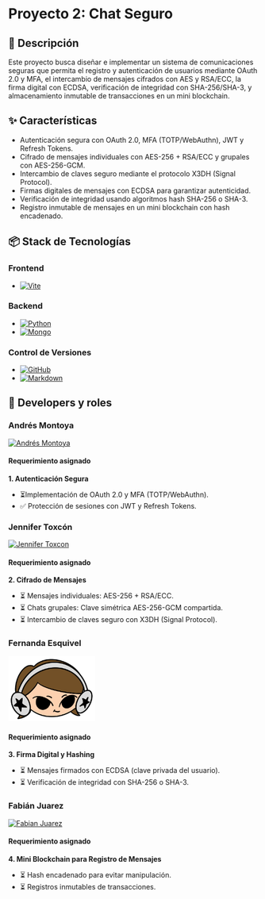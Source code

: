 # Proyecto 2: Chat Seguro

## 📜 Descripción
Este proyecto busca diseñar e implementar un sistema de comunicaciones seguras que permita el registro y autenticación de usuarios mediante OAuth 2.0 y MFA, el intercambio de mensajes cifrados con AES y RSA/ECC, la firma digital con ECDSA, verificación de integridad con SHA-256/SHA-3, y almacenamiento inmutable de transacciones en un mini blockchain.

## ✨ Características
- Autenticación segura con OAuth 2.0, MFA (TOTP/WebAuthn), JWT y Refresh Tokens.
- Cifrado de mensajes individuales con AES-256 + RSA/ECC y grupales con AES-256-GCM.
- Intercambio de claves seguro mediante el protocolo X3DH (Signal Protocol).
- Firmas digitales de mensajes con ECDSA para garantizar autenticidad.
- Verificación de integridad usando algoritmos hash SHA-256 o SHA-3.
- Registro inmutable de mensajes en un mini blockchain con hash encadenado.

## 📦 Stack de Tecnologías
### Frontend
* [![Vite][Vite]][Vite-url]
### Backend
* [![Python][Python]][Python-url]
* [![Mongo][Mongo]][Mongo-url]
### Control de Versiones
* [![GitHub][GitHub]][GitHub-url]
* [![Markdown][Markdown]][Markdown-url]

## 👥 Developers y roles

### Andrés Montoya
<a href="https://github.com/FerEsq">
  <img width='175' src="https://avatars.githubusercontent.com/u/84055444?v=4" alt="Andrés Montoya" />
</a>

#### Requerimiento asignado
**1. Autenticación Segura**
- ⏳Implementación de OAuth 2.0 y MFA (TOTP/WebAuthn).
- ✅ Protección de sesiones con JWT y Refresh Tokens.

### Jennifer Toxcón
<a href="https://github.com/Wachuuu15">
  <img width='175' src="https://avatars.githubusercontent.com/u/88355602?v=4" alt="Jennifer Toxcon" />
</a>

#### Requerimiento asignado
**2. Cifrado de Mensajes**
- ⏳ Mensajes individuales: AES-256 + RSA/ECC.
- ⏳ Chats grupales: Clave simétrica AES-256-GCM compartida.
- ⏳ Intercambio de claves seguro con X3DH (Signal Protocol).

### Fernanda Esquivel
<a href="https://github.com/FerEsq">
  <img width='175' src="https://github.com/FerEsq/FerEsq/blob/main/assets/headset.png" alt="Fernanda Esquivel" />
</a>

#### Requerimiento asignado
**3. Firma Digital y Hashing**
- ⏳ Mensajes firmados con ECDSA (clave privada del usuario).
- ⏳ Verificación de integridad con SHA-256 o SHA-3.

### Fabián Juarez
<a href="https://github.com/FabianJuarez182">
  <img width='175' src="https://avatars.githubusercontent.com/u/83832041?v=4" alt="Fabian Juarez" />
</a>

#### Requerimiento asignado
**4. Mini Blockchain para Registro de Mensajes**

- ⏳ Hash encadenado para evitar manipulación.
- ⏳ Registros inmutables de transacciones.

<!-- MARKDOWN LINKS & IMAGES -->
[Python]: https://img.shields.io/badge/Python-4B8BBE?style=for-the-badge&logo=python&logoColor=white
[Python-url]: https://www.python.org
[Markdown]: https://img.shields.io/badge/Markdown-000000?style=for-the-badge&logo=markdown&logoColor=white
[Markdown-url]: https://www.markdownguide.org
[Vite]: https://img.shields.io/badge/Vite-646CFF?style=for-the-badge&logo=Vite&logoColor=white
[Vite-url]: https://vite.dev
[Mongo]: https://img.shields.io/badge/-MongoDB-13aa52?style=for-the-badge&logo=mongodb&logoColor=white
[Mongo-url]: https://www.mongodb.com
[Linkedin-fer]: https://www.linkedin.com/in/feresq
[Linkedin-monti]: https://www.linkedin.com/in/andrés-montoya-8a0743287/
[Linkedin]: https://img.shields.io/badge/LinkedIn-0077B5?style=for-the-badge&logo=linkedin&logoColor=white
[Github-fer]: https://github.com/FerEsq
[Github-monti]: https://github.com/Montoya086
[GitHub]: https://img.shields.io/badge/github-%23121011.svg?style=for-the-badge&logo=github&logoColor=white
[Github-url]: https://github.com
[Website]: https://img.shields.io/badge/Website-226946?style=for-the-badge&logo=opera&logoColor=white
[Website-fer]: https://fer-esq.web.app
[Mail]: https://img.shields.io/badge/Gmail-DC143C?style=for-the-badge&logo=gmail&logoColor=white
[Mail-fer]: mailto:feresq.gt@gmail.com
